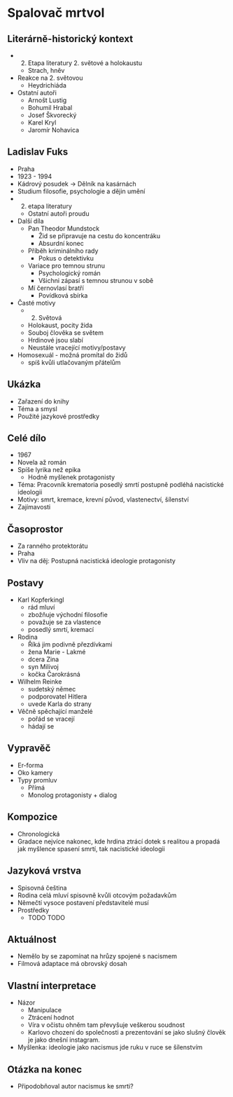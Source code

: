 # Spalovač mrtvol

## Literárně-historický kontext
- 2. Etapa literatury 2. světové a holokaustu
    - Strach, hněv
- Reakce na 2. světovou
    - Heydrichiáda
- Ostatní autoři
    - Arnošt Lustig
    - Bohumil Hrabal
    - Josef Škvorecký
    - Karel Kryl
    - Jaromír Nohavica

## Ladislav Fuks
- Praha
- 1923 - 1994
- Kádrový posudek -> Dělník na kasárnách
- Studium filosofie, psychologie a dějin umění
- 2. etapa literatury
    - Ostatní autoři proudu
- Další díla
    - Pan Theodor Mundstock
        - Žid se připravuje na cestu do koncentráku
        - Absurdní konec
    - Příběh kriminálního rady
        - Pokus o detektivku
    - Variace pro temnou strunu
        - Psychologický román
        - Všichni zápasí s temnou strunou v sobě
    - Mí černovlasí bratří
        - Povídková sbírka
- Časté motivy
    - 2. Světová
    - Holokaust, pocity žida
    - Souboj člověka se světem
    - Hrdinové jsou slabí
    - Neustále vracející motivy/postavy
- Homosexuál - možná promítal do židů
    - spíš kvůli utlačovaným přátelům

## Ukázka
- Zařazení do knihy
- Téma a smysl
- Použité jazykové prostředky

## Celé dílo
- 1967
- Novela až román
- Spíše lyrika než epika
    - Hodně myšlenek protagonisty
- Téma: Pracovník krematoria posedlý smrtí postupně podléhá nacistické ideologii
- Motivy: smrt, kremace, krevní původ, vlastenectví, šílenství
- Zajímavosti

## Časoprostor
- Za ranného protektorátu
- Praha
- Vliv na děj: Postupná nacistická ideologie protagonisty

## Postavy
- Karl Kopferkingl
    - rád mluví
    - zbožňuje východní filosofie
    - považuje se za vlastence
    - posedlý smrtí, kremací
- Rodina
    - Říká jim podivně přezdívkami
    - žena Marie - Lakmé
    - dcera Zina
    - syn Milivoj
    - kočka Čarokrásná
- Wilhelm Reinke
    - sudetský němec
    - podporovatel Hitlera
    - uvede Karla do strany
- Věčně spěchající manželé
    - pořád se vracejí
    - hádají se

## Vypravěč
- Er-forma
- Oko kamery
- Typy promluv
    - Přímá
    - Monolog protagonisty + dialog

## Kompozice
- Chronologická
- Gradace nejvíce nakonec, kde hrdina ztrácí dotek s realitou a propadá jak myšlence spasení smrtí, tak nacistické ideologii

## Jazyková vrstva
- Spisovná čeština
- Rodina celá mluví spisovně kvůli otcovým požadavkům
- Němečtí vysoce postavení představitelé musí
- Prostředky
    - TODO TODO

## Aktuálnost
- Nemělo by se zapomínat na hrůzy spojené s nacismem
- Filmová adaptace má obrovský dosah

## Vlastní interpretace
- Názor
    - Manipulace
    - Ztrácení hodnot
    - Víra v očistu ohněm tam převyšuje veškerou soudnost
    - Karlovo chození do společnosti a prezentování se jako slušný člověk je jako dnešní instagram.
- Myšlenka: ideologie jako nacismus jde ruku v ruce se šílenstvím

## Otázka na konec
- Připodobňoval autor nacismus ke smrti?
